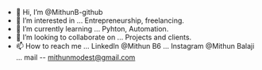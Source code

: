 - 👋 Hi, I’m @MithunB-github
- 👀 I’m interested in ... Entrepreneurship, freelancing.
- 🌱 I’m currently learning ... Pyhton, Automation.
- 💞️ I’m looking to collaborate on ... Projects and clients.
- 📫 How to reach me ... LinkedIn @Mithun B6 ... Instagram @Mithun Balaji ... mail -- mithunmodest@gmail.com

<!---
MithunB-github/MithunB-github is a ✨ special ✨ repository because its `README.md` (this file) appears on your GitHub profile.
You can click the Preview link to take a look at your changes.
--->
